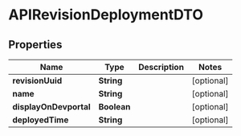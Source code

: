 

# APIRevisionDeploymentDTO

## Properties

Name | Type | Description | Notes
------------ | ------------- | ------------- | -------------
**revisionUuid** | **String** |  |  [optional]
**name** | **String** |  |  [optional]
**displayOnDevportal** | **Boolean** |  |  [optional]
**deployedTime** | **String** |  |  [optional]



